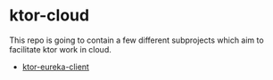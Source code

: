 # ktor-cloud

This repo is going to contain a few different subprojects which aim to facilitate ktor work in cloud.

* [ktor-eureka-client](https://github.com/epm-dev-priporov/ktor-cloud/tree/master/ktor-eureka-client)
